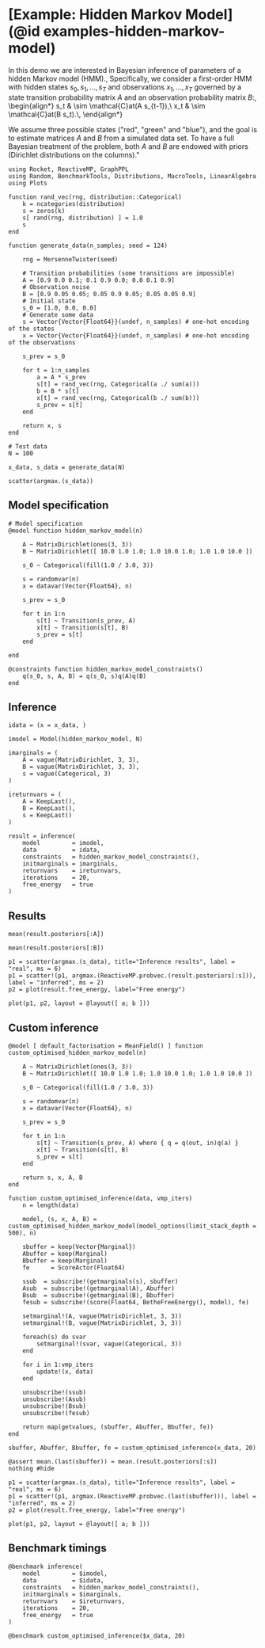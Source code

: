 # [Example: Hidden Markov Model](@id examples-hidden-markov-model)

In this demo we are interested in Bayesian inference of parameters of a hidden Markov model (HMM).,
Specifically, we consider a first-order HMM with hidden states $s_0, s_1, \dots, s_T$ and observations $x_1, \dots, x_T$ governed by a state transition probability matrix $A$ and an observation probability matrix $B$:,
    \begin{align*}
        s_t & \sim \mathcal{C}at(A s_{t-1}),\\
        x_t & \sim \mathcal{C}at(B s_t).\\,
    \end{align*}


We assume three possible states (\"red\", \"green\" and \"blue\"), and the goal is to estimate matrices $A$ and $B$ from a simulated data set. To have a full Bayesian treatment of the problem, both $A$ and $B$ are endowed with priors (Dirichlet distributions on the columns)."

```@example hmm
using Rocket, ReactiveMP, GraphPPL
using Random, BenchmarkTools, Distributions, MacroTools, LinearAlgebra
using Plots
```

```@example hmm
function rand_vec(rng, distribution::Categorical) 
    k = ncategories(distribution)
    s = zeros(k)
    s[ rand(rng, distribution) ] = 1.0
    s
end

function generate_data(n_samples; seed = 124)
    
    rng = MersenneTwister(seed)
    
    # Transition probabilities (some transitions are impossible)
    A = [0.9 0.0 0.1; 0.1 0.9 0.0; 0.0 0.1 0.9] 
    # Observation noise
    B = [0.9 0.05 0.05; 0.05 0.9 0.05; 0.05 0.05 0.9] 
    # Initial state
    s_0 = [1.0, 0.0, 0.0] 
    # Generate some data
    s = Vector{Vector{Float64}}(undef, n_samples) # one-hot encoding of the states
    x = Vector{Vector{Float64}}(undef, n_samples) # one-hot encoding of the observations
    
    s_prev = s_0
    
    for t = 1:n_samples
        a = A * s_prev
        s[t] = rand_vec(rng, Categorical(a ./ sum(a)))
        b = B * s[t]
        x[t] = rand_vec(rng, Categorical(b ./ sum(b)))
        s_prev = s[t]
    end
    
    return x, s
end
```

```@example hmm
# Test data
N = 100

x_data, s_data = generate_data(N)

scatter(argmax.(s_data))
```

## Model specification

```@example hmm
# Model specification
@model function hidden_markov_model(n)
    
    A ~ MatrixDirichlet(ones(3, 3)) 
    B ~ MatrixDirichlet([ 10.0 1.0 1.0; 1.0 10.0 1.0; 1.0 1.0 10.0 ])
    
    s_0 ~ Categorical(fill(1.0 / 3.0, 3))
    
    s = randomvar(n)
    x = datavar(Vector{Float64}, n)
    
    s_prev = s_0
    
    for t in 1:n
        s[t] ~ Transition(s_prev, A) 
        x[t] ~ Transition(s[t], B)
        s_prev = s[t]
    end
    
end

@constraints function hidden_markov_model_constraints()
    q(s_0, s, A, B) = q(s_0, s)q(A)q(B)
end
```

## Inference 

```@example hmm
idata = (x = x_data, )

imodel = Model(hidden_markov_model, N)

imarginals = (
    A = vague(MatrixDirichlet, 3, 3), 
    B = vague(MatrixDirichlet, 3, 3), 
    s = vague(Categorical, 3)
)

ireturnvars = (
    A = KeepLast(),
    B = KeepLast(),
    s = KeepLast()
)

result = inference(
    model         = imodel, 
    data          = idata,
    constraints   = hidden_markov_model_constraints(),
    initmarginals = imarginals, 
    returnvars    = ireturnvars, 
    iterations    = 20, 
    free_energy   = true
)
```

## Results

```@example hmm
mean(result.posteriors[:A])
```

```@example hmm
mean(result.posteriors[:B])
```

```@example hmm
p1 = scatter(argmax.(s_data), title="Inference results", label = "real", ms = 6)
p1 = scatter!(p1, argmax.(ReactiveMP.probvec.(result.posteriors[:s])), label = "inferred", ms = 2)
p2 = plot(result.free_energy, label="Free energy")

plot(p1, p2, layout = @layout([ a; b ]))
```

## Custom inference

```@example hmm
@model [ default_factorisation = MeanField() ] function custom_optimised_hidden_markov_model(n)
    
    A ~ MatrixDirichlet(ones(3, 3)) 
    B ~ MatrixDirichlet([ 10.0 1.0 1.0; 1.0 10.0 1.0; 1.0 1.0 10.0 ])
    
    s_0 ~ Categorical(fill(1.0 / 3.0, 3))
    
    s = randomvar(n)
    x = datavar(Vector{Float64}, n)
    
    s_prev = s_0
    
    for t in 1:n
        s[t] ~ Transition(s_prev, A) where { q = q(out, in)q(a) }
        x[t] ~ Transition(s[t], B)
        s_prev = s[t]
    end
    
    return s, x, A, B
end
```

```@example hmm
function custom_optimised_inference(data, vmp_iters)
    n = length(data)
    
    model, (s, x, A, B) = custom_optimised_hidden_markov_model(model_options(limit_stack_depth = 500), n)
    
    sbuffer = keep(Vector{Marginal})
    Abuffer = keep(Marginal)
    Bbuffer = keep(Marginal)
    fe      = ScoreActor(Float64)
    
    ssub  = subscribe!(getmarginals(s), sbuffer)
    Asub  = subscribe!(getmarginal(A), Abuffer)
    Bsub  = subscribe!(getmarginal(B), Bbuffer)
    fesub = subscribe!(score(Float64, BetheFreeEnergy(), model), fe)
    
    setmarginal!(A, vague(MatrixDirichlet, 3, 3))
    setmarginal!(B, vague(MatrixDirichlet, 3, 3))
    
    foreach(s) do svar
        setmarginal!(svar, vague(Categorical, 3))
    end
    
    for i in 1:vmp_iters
        update!(x, data)
    end
    
    unsubscribe!(ssub)
    unsubscribe!(Asub)
    unsubscribe!(Bsub)
    unsubscribe!(fesub)
    
    return map(getvalues, (sbuffer, Abuffer, Bbuffer, fe))
end
```

```@example hmm
sbuffer, Abuffer, Bbuffer, fe = custom_optimised_inference(x_data, 20)

@assert mean.(last(sbuffer)) ≈ mean.(result.posteriors[:s])
nothing #hide
```

```@example hmm
p1 = scatter(argmax.(s_data), title="Inference results", label = "real", ms = 6)
p1 = scatter!(p1, argmax.(ReactiveMP.probvec.(last(sbuffer))), label = "inferred", ms = 2)
p2 = plot(result.free_energy, label="Free energy")

plot(p1, p2, layout = @layout([ a; b ]))
```

## Benchmark timings

```@example hmm
@benchmark inference(
    model         = $imodel, 
    data          = $idata,
    constraints   = hidden_markov_model_constraints(),
    initmarginals = $imarginals, 
    returnvars    = $ireturnvars, 
    iterations    = 20, 
    free_energy   = true
)
```

```@example hmm
@benchmark custom_optimised_inference($x_data, 20)
```

